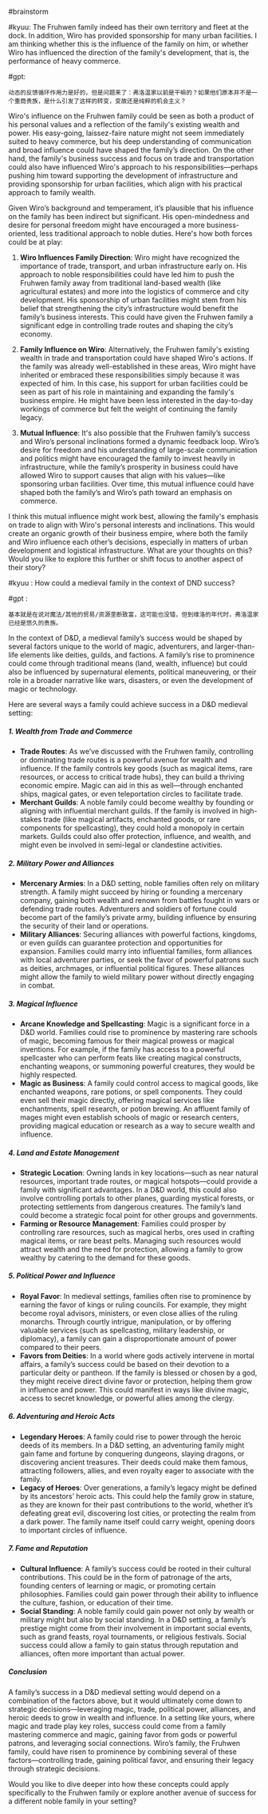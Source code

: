 #brainstorm 

#kyuu: The Fruhwen family indeed has their own territory and fleet at the dock. In addition, Wiro has provided sponsorship for many urban facilities. I am thinking whether this is the influence of the family on him, or whether Wiro has influenced the direction of the family's development, that is, the performance of heavy commerce.

#gpt:
```
动态的反馈循环作用力是好的，但是问题来了：弗洛温家以前是干嘛的？如果他们原本并不是一个重商贵族，是什么引发了这样的转变，变故还是纯粹的机会主义？
```
Wiro's influence on the Fruhwen family could be seen as both a product of his personal values and a reflection of the family's existing wealth and power. His easy-going, laissez-faire nature might not seem immediately suited to heavy commerce, but his deep understanding of communication and broad influence could have shaped the family’s direction. On the other hand, the family's business success and focus on trade and transportation could also have influenced Wiro's approach to his responsibilities—perhaps pushing him toward supporting the development of infrastructure and providing sponsorship for urban facilities, which align with his practical approach to family wealth.

Given Wiro’s background and temperament, it’s plausible that his influence on the family has been indirect but significant. His open-mindedness and desire for personal freedom might have encouraged a more business-oriented, less traditional approach to noble duties. Here's how both forces could be at play:

1. **Wiro Influences Family Direction**: Wiro might have recognized the importance of trade, transport, and urban infrastructure early on. His approach to noble responsibilities could have led him to push the Fruhwen family away from traditional land-based wealth (like agricultural estates) and more into the logistics of commerce and city development. His sponsorship of urban facilities might stem from his belief that strengthening the city’s infrastructure would benefit the family’s business interests. This could have given the Fruhwen family a significant edge in controlling trade routes and shaping the city’s economy.
    
2. **Family Influence on Wiro**: Alternatively, the Fruhwen family's existing wealth in trade and transportation could have shaped Wiro's actions. If the family was already well-established in these areas, Wiro might have inherited or embraced these responsibilities simply because it was expected of him. In this case, his support for urban facilities could be seen as part of his role in maintaining and expanding the family's business empire. He might have been less interested in the day-to-day workings of commerce but felt the weight of continuing the family legacy.
    
3. **Mutual Influence**: It's also possible that the Fruhwen family’s success and Wiro’s personal inclinations formed a dynamic feedback loop. Wiro’s desire for freedom and his understanding of large-scale communication and politics might have encouraged the family to invest heavily in infrastructure, while the family’s prosperity in business could have allowed Wiro to support causes that align with his values—like sponsoring urban facilities. Over time, this mutual influence could have shaped both the family’s and Wiro’s path toward an emphasis on commerce.
    

I think this mutual influence might work best, allowing the family's emphasis on trade to align with Wiro's personal interests and inclinations. This would create an organic growth of their business empire, where both the family and Wiro influence each other’s decisions, especially in matters of urban development and logistical infrastructure. What are your thoughts on this? Would you like to explore this further or shift focus to another aspect of their story?

#kyuu : How could a medieval family in the context of DND success?

#gpt :
```
基本就是在说对魔法/其他的贸易/资源垄断致富，这可能也没错，但到维洛的年代时，弗洛温家已经是悠久的贵族。
```
In the context of D&D, a medieval family’s success would be shaped by several factors unique to the world of magic, adventurers, and larger-than-life elements like deities, guilds, and factions. A family’s rise to prominence could come through traditional means (land, wealth, influence) but could also be influenced by supernatural elements, political maneuvering, or their role in a broader narrative like wars, disasters, or even the development of magic or technology.

Here are several ways a family could achieve success in a D&D medieval setting:

##### 1. **Wealth from Trade and Commerce**

- **Trade Routes**: As we’ve discussed with the Fruhwen family, controlling or dominating trade routes is a powerful avenue for wealth and influence. If the family controls key goods (such as magical items, rare resources, or access to critical trade hubs), they can build a thriving economic empire. Magic can aid in this as well—through enchanted ships, magical gates, or even teleportation circles to facilitate trade.
- **Merchant Guilds**: A noble family could become wealthy by founding or aligning with influential merchant guilds. If the family is involved in high-stakes trade (like magical artifacts, enchanted goods, or rare components for spellcasting), they could hold a monopoly in certain markets. Guilds could also offer protection, influence, and wealth, and might even be involved in semi-legal or clandestine activities.

##### 2. **Military Power and Alliances**

- **Mercenary Armies**: In a D&D setting, noble families often rely on military strength. A family might succeed by hiring or founding a mercenary company, gaining both wealth and renown from battles fought in wars or defending trade routes. Adventurers and soldiers of fortune could become part of the family’s private army, building influence by ensuring the security of their land or operations.
- **Military Alliances**: Securing alliances with powerful factions, kingdoms, or even guilds can guarantee protection and opportunities for expansion. Families could marry into influential families, form alliances with local adventurer parties, or seek the favor of powerful patrons such as deities, archmages, or influential political figures. These alliances might allow the family to wield military power without directly engaging in combat.

##### 3. **Magical Influence**

- **Arcane Knowledge and Spellcasting**: Magic is a significant force in a D&D world. Families could rise to prominence by mastering rare schools of magic, becoming famous for their magical prowess or magical inventions. For example, if the family has access to a powerful spellcaster who can perform feats like creating magical constructs, enchanting weapons, or summoning powerful creatures, they would be highly respected.
- **Magic as Business**: A family could control access to magical goods, like enchanted weapons, rare potions, or spell components. They could even sell their magic directly, offering magical services like enchantments, spell research, or potion brewing. An affluent family of mages might even establish schools of magic or research centers, providing magical education or research as a way to secure wealth and influence.

##### 4. **Land and Estate Management**

- **Strategic Location**: Owning lands in key locations—such as near natural resources, important trade routes, or magical hotspots—could provide a family with significant advantages. In a D&D world, this could also involve controlling portals to other planes, guarding mystical forests, or protecting settlements from dangerous creatures. The family’s land could become a strategic focal point for other groups and governments.
- **Farming or Resource Management**: Families could prosper by controlling rare resources, such as magical herbs, ores used in crafting magical items, or rare beast pelts. Managing such resources would attract wealth and the need for protection, allowing a family to grow wealthy by catering to the demand for these goods.

##### 5. **Political Power and Influence**

- **Royal Favor**: In medieval settings, families often rise to prominence by earning the favor of kings or ruling councils. For example, they might become royal advisors, ministers, or even close allies of the ruling monarchs. Through courtly intrigue, manipulation, or by offering valuable services (such as spellcasting, military leadership, or diplomacy), a family can gain a disproportionate amount of power compared to their peers.
- **Favors from Deities**: In a world where gods actively intervene in mortal affairs, a family’s success could be based on their devotion to a particular deity or pantheon. If the family is blessed or chosen by a god, they might receive direct divine favor or protection, helping them grow in influence and power. This could manifest in ways like divine magic, access to secret knowledge, or powerful allies among the clergy.

##### 6. **Adventuring and Heroic Acts**

- **Legendary Heroes**: A family could rise to power through the heroic deeds of its members. In a D&D setting, an adventuring family might gain fame and fortune by conquering dungeons, slaying dragons, or discovering ancient treasures. Their deeds could make them famous, attracting followers, allies, and even royalty eager to associate with the family.
- **Legacy of Heroes**: Over generations, a family’s legacy might be defined by its ancestors’ heroic acts. This could help the family grow in stature, as they are known for their past contributions to the world, whether it’s defeating great evil, discovering lost cities, or protecting the realm from a dark power. The family name itself could carry weight, opening doors to important circles of influence.

##### 7. **Fame and Reputation**

- **Cultural Influence**: A family’s success could be rooted in their cultural contributions. This could be in the form of patronage of the arts, founding centers of learning or magic, or promoting certain philosophies. Families could gain power through their ability to influence the culture, fashion, or education of their time.
- **Social Standing**: A noble family could gain power not only by wealth or military might but also by social standing. In a D&D setting, a family’s prestige might come from their involvement in important social events, such as grand feasts, royal tournaments, or religious festivals. Social success could allow a family to gain status through reputation and alliances, often more important than actual power.

##### Conclusion

A family’s success in a D&D medieval setting would depend on a combination of the factors above, but it would ultimately come down to strategic decisions—leveraging magic, trade, political power, alliances, and heroic deeds to grow in wealth and influence. In a setting like yours, where magic and trade play key roles, success could come from a family mastering commerce and magic, gaining favor from gods or powerful patrons, and leveraging social connections. Wiro’s family, the Fruhwen family, could have risen to prominence by combining several of these factors—controlling trade, gaining political favor, and ensuring their legacy through strategic decisions.

Would you like to dive deeper into how these concepts could apply specifically to the Fruhwen family or explore another avenue of success for a different noble family in your setting?